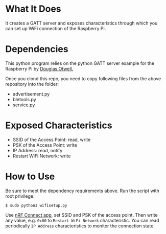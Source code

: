 # What It Does

It creates a GATT server and exposes characteristics through which you can
set up WiFi connection of the Raspberry Pi.


# Dependencies

This python program relies on the python GATT server example for the Raspberry
Pi by [Douglas Otwell.](https://github.com/Douglas6/cputemp)

Once you clond this repo, you need to copy following files from the above
repository into the folder:

* advertisement.py
* bletools.py
* service.py

# Exposed Characteristics

* SSID of the Access Point: read, write
* PSK of the Access Point: write
* IP Address: read, notify
* Restart WiFi Network: write

# How to Use

Be sure to meet the dependency requirements above.
Run the script with root privilege:
```
$ sudo python3 wifisetup.py
```

Use [nRF Connect app](https://play.google.com/store/apps/details?id=no.nordicsemi.android.mcp&hl=en_CA&gl=US), set SSID and PSK of the access point.
Then write any value, e.g. `0x00` to `Restart WiFi Network` characteristic.
You can read periodically `IP Address` characteristics to monitor the
connection state.
